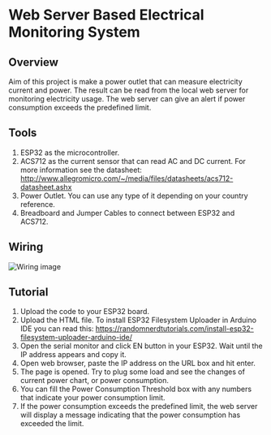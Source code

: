 # Web Server Based Electrical Monitoring System
## Overview
Aim of this project is make a power outlet that can measure electricity current and power. The result can be read from the local web server for monitoring electricity usage. The web server can give an alert if power consumption exceeds the predefined limit.
## Tools
1. ESP32 as the microcontroller.
2. ACS712 as the current sensor that can read AC and DC current. For more information see the datasheet: http://www.allegromicro.com/~/media/files/datasheets/acs712-datasheet.ashx
3. Power Outlet. You can use any type of it depending on your country reference.
4. Breadboard and Jumper Cables to connect between ESP32 and ACS712.
## Wiring
![Wiring image](https://github.com/raihannur45/Web-Server-Based-Electrical-Monitoring-System/blob/main/Images/Wiring.png)
## Tutorial
1. Upload the code to your ESP32 board.
2. Upload the HTML file. To install ESP32 Filesystem Uploader in Arduino IDE you can read this: https://randomnerdtutorials.com/install-esp32-filesystem-uploader-arduino-ide/
3. Open the serial monitor and click EN button in your ESP32. Wait until the IP address appears and copy it.
4. Open web browser, paste the IP address on the URL box and hit enter.
5. The page is opened. Try to plug some load and see the changes of current power chart, or power consumption.
6. You can fill the Power Consumption Threshold box with any numbers that indicate your power consumption limit.
7. If the power consumption exceeds the predefined limit, the web server will display a message indicating that the power consumption has exceeded the limit.

